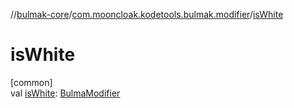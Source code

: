 //[bulmak-core](../../index.md)/[com.mooncloak.kodetools.bulmak.modifier](index.md)/[isWhite](is-white.md)

# isWhite

[common]\
val [isWhite](is-white.md): [BulmaModifier](-bulma-modifier/index.md)
